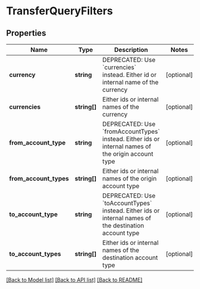 # TransferQueryFilters

## Properties
Name | Type | Description | Notes
------------ | ------------- | ------------- | -------------
**currency** | **string** | DEPRECATED: Use &#x60;currencies&#x60; instead.  Either id or internal name of the currency | [optional] 
**currencies** | **string[]** | Either ids or internal names of the currency | [optional] 
**from_account_type** | **string** | DEPRECATED: Use &#x60;fromAccountTypes&#x60; instead.  Either ids or internal names of the origin account type | [optional] 
**from_account_types** | **string[]** | Either ids or internal names of the origin account type | [optional] 
**to_account_type** | **string** | DEPRECATED: Use &#x60;toAccountTypes&#x60; instead.  Either ids or internal names of the destination account type | [optional] 
**to_account_types** | **string[]** | Either ids or internal names of the destination account type | [optional] 

[[Back to Model list]](../../README.md#documentation-for-models) [[Back to API list]](../../README.md#documentation-for-api-endpoints) [[Back to README]](../../README.md)

